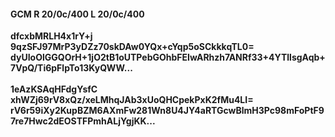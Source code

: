 #### GCM R 20/0c/400 L 20/0c/400
**dfcxbMRLH4x1rY+j**<br/>**9qzSFJ97MrP3yDZz70skDAw0YQx+cYqp5oSCkkkqTL0=**<br/>**dyUIoOlGGQOrH+1jO2tB1oUTPebGOhbFEIwARhzh7ANRf33+4YTllsgAqb+7VpQ/Ti6pFlpTo13KyQWW...**<br/><br/>
**1eAzKSAqHFdgYsfC**<br/>**xhWZj69rV8xQz/xeLMhqJAb3xUoQHCpekPxK2fMu4LI=**<br/>**rV6r59iXy2KupBZM6AXmFw281Wn8U4JY4aRTGcwBlmH3Pc98mFoPtF97re7Hwc2dEOSTFPmhALjYgjKK...**